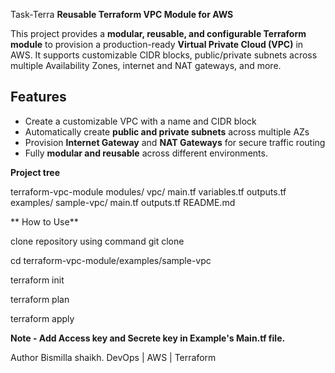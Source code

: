  Task-Terra
**Reusable Terraform VPC Module for AWS**


This project provides a **modular, reusable, and configurable Terraform module** to provision a production-ready **Virtual Private Cloud (VPC)** in AWS. It supports customizable CIDR blocks, public/private subnets across multiple Availability Zones, internet and NAT gateways, and more.



## Features

- Create a customizable VPC with a name and CIDR block
- Automatically create **public and private subnets** across multiple AZs
- Provision **Internet Gateway** and **NAT Gateways** for secure traffic routing
- Fully **modular and reusable** across different environments.

 

**Project tree**

terraform-vpc-module
modules/
vpc/
 main.tf
 variables.tf
 outputs.tf
examples/
 sample-vpc/
    main.tf
    outputs.tf
README.md




** How to Use**


 clone repository using command git clone

cd terraform-vpc-module/examples/sample-vpc


terraform init

terraform plan

terraform apply




**Note - Add Access key and Secrete key in Example's Main.tf file.**





Author
Bismilla shaikh.
DevOps | AWS | Terraform


